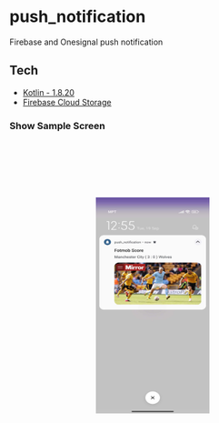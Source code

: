 # push_notification
Firebase and Onesignal push notification

## Tech
- [Kotlin - 1.8.20](https://kotlinlang.org/docs/releases.html#release-details)
- [Firebase Cloud Storage](https://firebase.google.com/docs/storage)


### Show Sample Screen 
<div style="display: flex; justify-content: center; padding: 100px; ">
<img src="https://github.com/ShineThyuZan/push_notification/blob/master/app/src/main/res/drawable/ss.jpg" alt="Live Match Screenshot" width="200" height="380">
</div>

